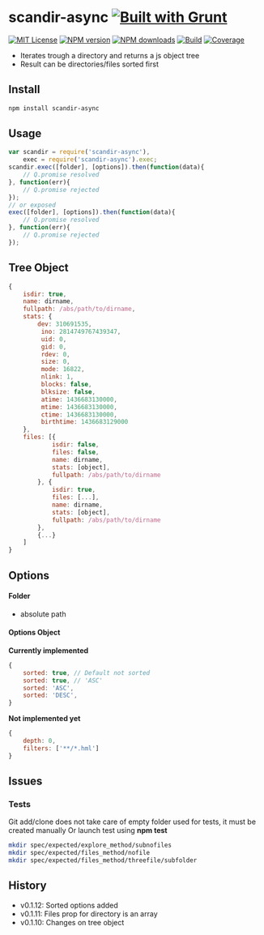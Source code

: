 # scandir-async [![Built with Grunt][grunt-img]](http://gruntjs.com/)

[![MIT License][license-img]][license-url] [![NPM version][npm-version-img]][npm-url] [![NPM downloads][npm-downloads-img]][npm-url] [![Build][travis-img]][travis-url] [![Coverage][coverall-img]][coverall-url]

* Iterates trough a directory and returns a js object tree
* Result can be directories/files sorted first

## Install

```bash
npm install scandir-async
```

## Usage

```javascript
var scandir = require('scandir-async'),
    exec = require('scandir-async').exec;
scandir.exec([folder], [options]).then(function(data){
    // Q.promise resolved
}, function(err){
    // Q.promise rejected
});
// or exposed
exec([folder], [options]).then(function(data){
    // Q.promise resolved
}, function(err){
    // Q.promise rejected
});
```

## Tree Object

```javascript
{
    isdir: true,
    name: dirname,
    fullpath: /abs/path/to/dirname,
    stats: {
        dev: 310691535,
         ino: 2814749767439347,
         uid: 0,
         gid: 0,
         rdev: 0,
         size: 0,
         mode: 16822,
         nlink: 1,
         blocks: false,
         blksize: false,
         atime: 1436683130000,
         mtime: 1436683130000,
         ctime: 1436683130000,
         birthtime: 1436683129000
    },
    files: [{
            isdir: false,
            files: false,
            name: dirname,
            stats: [object],
            fullpath: /abs/path/to/dirname
        }, {
            isdir: true,
            files: [...],
            name: dirname,
            stats: [object],
            fullpath: /abs/path/to/dirname
        },
        {...}
    ]
}
```

## Options

#### Folder

- absolute path

#### Options Object

**Currently implemented**

```javascript
{
    sorted: true, // Default not sorted
    sorted: true, // 'ASC'
    sorted: 'ASC',
    sorted: 'DESC',
}
```

**Not implemented yet**

```javascript
{
    depth: 0,
    filters: ['**/*.hml']
}
```

## Issues

### Tests

Git add/clone does not take care of empty folder used for tests, it must be created manually
Or launch test using **npm test**

```bash
mkdir spec/expected/explore_method/subnofiles
mkdir spec/expected/files_method/nofile
mkdir spec/expected/files_method/threefile/subfolder
```

## History

- v0.1.12: Sorted options added
- v0.1.11: Files prop for directory is an array
- v0.1.10: Changes on tree object

[grunt-img]: https://cdn.gruntjs.com/builtwith.png
[license-img]: http://img.shields.io/badge/license-MIT-blue.svg?style=flat-square
[license-url]: LICENSE-MIT

[coverall-url]: https://coveralls.io/r/sixertoy/scandir-async
[coverall-img]: https://img.shields.io/coveralls/sixertoy/scandir-async.svg?style=flat-square

[travis-url]: https://travis-ci.org/sixertoy/scandir-async
[travis-img]: http://img.shields.io/travis/sixertoy/scandir-async.svg?style=flat-square

[npm-url]: https://npmjs.org/package/generator-gruntproject
[npm-version-img]: http://img.shields.io/npm/v/scandir-async.svg?style=flat-square
[npm-downloads-img]: http://img.shields.io/npm/dm/scandir-async.svg?style=flat-square
